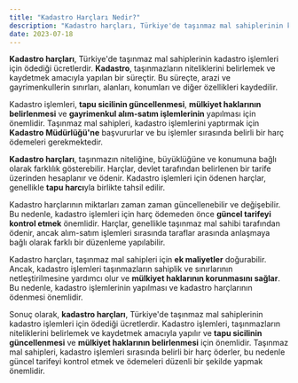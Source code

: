 ```yaml
---
title: "Kadastro Harçları Nedir?"
description: "Kadastro harçları, Türkiye'de taşınmaz mal sahiplerinin kadastro işlemleri için ödediği ücretlerdir."
date: 2023-07-18
---
```


**Kadastro harçları**, Türkiye'de taşınmaz mal sahiplerinin kadastro işlemleri için ödediği ücretlerdir. **Kadastro**,
taşınmazların niteliklerini belirlemek ve kaydetmek amacıyla yapılan bir süreçtir. Bu süreçte, arazi ve gayrimenkullerin
sınırları, alanları, konumları ve diğer özellikleri kaydedilir.

Kadastro işlemleri, **tapu sicilinin güncellenmesi**, **mülkiyet haklarının belirlenmesi** ve **gayrimenkul alım-satım
işlemlerinin** yapılması için önemlidir. Taşınmaz mal sahipleri, kadastro işlemlerini yaptırmak için **Kadastro
Müdürlüğü'ne** başvururlar ve bu işlemler sırasında belirli bir harç ödemeleri gerekmektedir.

**Kadastro harçları**, taşınmazın niteliğine, büyüklüğüne ve konumuna bağlı olarak farklılık gösterebilir. Harçlar,
devlet tarafından belirlenen bir tarife üzerinden hesaplanır ve ödenir. Kadastro işlemleri için ödenen harçlar,
genellikle **tapu harcı**yla birlikte tahsil edilir.

Kadastro harçlarının miktarları zaman zaman güncellenebilir ve değişebilir. Bu nedenle, kadastro işlemleri için harç
ödemeden önce **güncel tarifeyi kontrol etmek** önemlidir. Harçlar, genellikle taşınmaz mal sahibi tarafından ödenir,
ancak alım-satım işlemleri sırasında taraflar arasında anlaşmaya bağlı olarak farklı bir düzenleme yapılabilir.

Kadastro harçları, taşınmaz mal sahipleri için **ek maliyetler** doğurabilir. Ancak, kadastro işlemleri taşınmazların
sahiplik ve sınırlarının netleştirilmesine yardımcı olur ve **mülkiyet haklarının korunmasını sağlar**. Bu nedenle,
kadastro işlemlerinin yapılması ve kadastro harçlarının ödenmesi önemlidir.

Sonuç olarak, **kadastro harçları**, Türkiye'de taşınmaz mal sahiplerinin kadastro işlemleri için ödediği ücretlerdir.
Kadastro işlemleri, taşınmazların niteliklerini belirlemek ve kaydetmek amacıyla yapılır ve **tapu sicilinin
güncellenmesi** ve **mülkiyet haklarının belirlenmesi** için önemlidir. Taşınmaz mal sahipleri, kadastro işlemleri
sırasında belirli bir harç öderler, bu nedenle güncel tarifeyi kontrol etmek ve ödemeleri düzenli bir şekilde yapmak
önemlidir.

